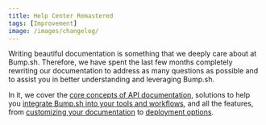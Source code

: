 ```yaml
---
title: Help Center Remastered
tags: [Improvement]
image: /images/changelog/
---
```


Writing beautiful documentation is something that we deeply care about at Bump.sh. Therefore, we have spent the last few months completely rewriting our documentation to address as many questions as possible and to assist you in better understanding and leveraging Bump.sh.

In it, we cover the [core concepts of API documentation](/help/getting-started/concepts/), solutions to help you [integrate Bump.sh into your tools and workflows](/help/continuous-integration/), and all the features, from [customizing your documentation](/help/customization-options/) to [deployment options](/help/publish-documentation/deploy-and-release-management/).